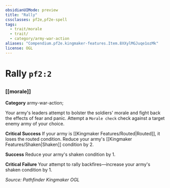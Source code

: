 ```yaml
---
obsidianUIMode: preview
title: "Rally"
cssclasses: pf2e,pf2e-spell
tags:
  - trait/morale
  - trait/
  - category/army-war-action
aliases: "Compendium.pf2e.kingmaker-features.Item.8XXylMGJuqe1ozMk"
license: OGL
---
```

# Rally `pf2:2`
## 
### [[morale]]

**Category** army-war-action; 




Your army's leaders attempt to bolster the soldiers' morale and fight back the effects of fear and panic. Attempt a `Morale check` check against a target enemy army of your choice.

**Critical Success** If your army is [[Kingmaker Features/Routed|Routed]], it loses the routed condition. Reduce your army's [[Kingmaker Features/Shaken|Shaken]] condition by 2.

**Success** Reduce your army's shaken condition by 1.

**Critical Failure** Your attempt to rally backfires—increase your army's shaken condition by 1.

*Source: Pathfinder Kingmaker*
*OGL*